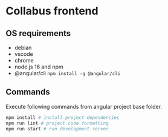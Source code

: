 # Collabus frontend

## OS requirements

- debian
- vscode
- chrome
- node.js 16 and npm
- @angular/cli ```npm install -g @angular/cli```

## Commands

Execute following commands from angular project base folder.

```bash 
npm install # install project dependencies
npm run lint # project code formatting
npm run start # run development server
```
